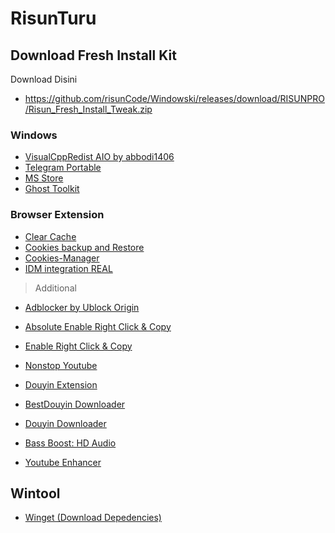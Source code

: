 # RisunTuru

## Download Fresh Install Kit
Download Disini
- https://github.com/risunCode/Windowski/releases/download/RISUNPRO/Risun_Fresh_Install_Tweak.zip

### Windows 
- [VisualCppRedist AIO by abbodi1406](https://github.com/abbodi1406/vcredist/releases/download/v0.84.0/VisualCppRedist_AIO_x86_x64_84.zip)
- [Telegram Portable](https://telegram.org/dl/desktop/win64_portable)
- [MS Store](https://github.com/fernvenue/microsoft-store)
- [Ghost Toolkit](https://github.com/risunCode/Ghost-Toolbox-Universal)

### Browser Extension
- [Clear Cache](https://chromewebstore.google.com/detail/clear-cache/cppjkneekbjaeellbfkmgnhonkkjfpdn?hl=en)
- [Cookies backup and Restore](https://chrome.google.com/webstore/detail/cookie-backup-and-restore/cndobhdcpmpilkebeebeecgminfhkpcj)
- [Cookies-Manager](https://chromewebstore.google.com/detail/cookie-editor/iphcomljdfghbkdcfndaijbokpgddeno)
- [IDM integration REAL](https://chromewebstore.google.com/detail/idm-integration-module/ngpampappnmepgilojfohadhhmbhlaek)
  
> Additional
- [Adblocker by Ublock Origin ](https://chromewebstore.google.com/detail/ublock-origin-lite/ddkjiahejlhfcafbddmgiahcphecmpfh?hl=en&pli=1)
- [Absolute Enable Right Click & Copy](https://chromewebstore.google.com/detail/absolute-enable-right-cli/jdocbkpgdakpekjlhemmfcncgdjeiika)
- [Enable Right Click & Copy](https://chromewebstore.google.com/detail/enable-right-click-copy/khpdiolbjggapokjloppdibgapcfkojd)
- [Nonstop Youtube](https://chromewebstore.google.com/detail/nonstop-youtube/opgenniblhhdkjigheleehipgeidionm)

- [Douyin Extension](https://chromewebstore.google.com/detail/douyin-for-desktop/iponikghooaamlcbcffeedaamigfjmbg?pli=1)
- [BestDouyin Downloader](https://chromewebstore.google.com/detail/douyin-video-downloader/knbeilbpfnelpbeoofhnkfbfcldpfehn)
- [Douyin Downloader](https://chromewebstore.google.com/detail/simple-douyin-downloader/hpdbhmoofegmpcggbhofpkpppkcncnmj?pli=1)
- [Bass Boost: HD Audio](https://chromewebstore.google.com/detail/bass-boost-hd-audio/mghabdfikjldejcdcmclcmpcmknjahli?hl=en)
- [Youtube Enhancer](https://chromewebstore.google.com/detail/enhancer-for-youtube/ponfpcnoihfmfllpaingbgckeeldkhle?hl=en)

## Wintool
- [Winget (Download Depedencies)](https://apps.microsoft.com/detail/9nblggh4nns1?hl=en-us&gl=ID)
